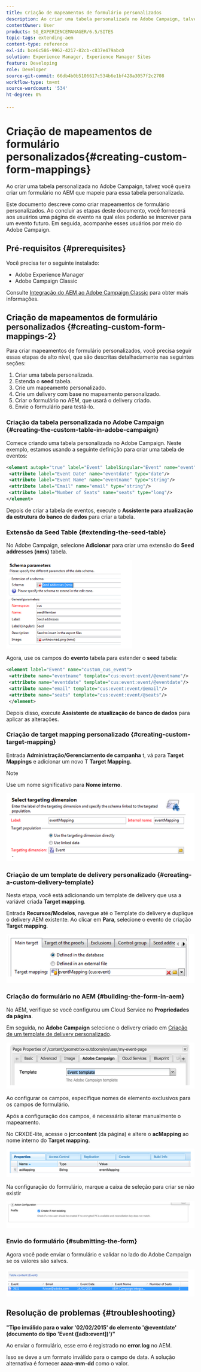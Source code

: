 ```yaml
---
title: Criação de mapeamentos de formulário personalizados
description: Ao criar uma tabela personalizada no Adobe Campaign, talvez você queira criar um formulário no AEM que mapeie para essa tabela personalizada
contentOwner: User
products: SG_EXPERIENCEMANAGER/6.5/SITES
topic-tags: extending-aem
content-type: reference
exl-id: bce6c586-9962-4217-82cb-c837e479abc0
solution: Experience Manager, Experience Manager Sites
feature: Developing
role: Developer
source-git-commit: 66db4b0b5106617c534b6e1bf428a3057f2c2708
workflow-type: tm+mt
source-wordcount: '534'
ht-degree: 0%

---
```


# Criação de mapeamentos de formulário personalizados{#creating-custom-form-mappings}

Ao criar uma tabela personalizada no Adobe Campaign, talvez você queira criar um formulário no AEM que mapeie para essa tabela personalizada.

Este documento descreve como criar mapeamentos de formulário personalizados. Ao concluir as etapas deste documento, você fornecerá aos usuários uma página de evento na qual eles poderão se inscrever para um evento futuro. Em seguida, acompanhe esses usuários por meio do Adobe Campaign.

## Pré-requisitos {#prerequisites}

Você precisa ter o seguinte instalado:

* Adobe Experience Manager
* Adobe Campaign Classic

Consulte [Integração do AEM ao Adobe Campaign Classic](/help/sites-administering/campaignonpremise.md) para obter mais informações.

## Criação de mapeamentos de formulário personalizados {#creating-custom-form-mappings-2}

Para criar mapeamentos de formulário personalizados, você precisa seguir essas etapas de alto nível, que são descritas detalhadamente nas seguintes seções:

1. Criar uma tabela personalizada.
1. Estenda o **seed** tabela.
1. Crie um mapeamento personalizado.
1. Crie um delivery com base no mapeamento personalizado.
1. Criar o formulário no AEM, que usará o delivery criado.
1. Envie o formulário para testá-lo.

### Criação da tabela personalizada no Adobe Campaign {#creating-the-custom-table-in-adobe-campaign}

Comece criando uma tabela personalizada no Adobe Campaign. Neste exemplo, estamos usando a seguinte definição para criar uma tabela de eventos:

```xml
<element autopk="true" label="Event" labelSingular="Event" name="event">
 <attribute label="Event Date" name="eventdate" type="date"/>
 <attribute label="Event Name" name="eventname" type="string"/>
 <attribute label="Email" name="email" type="string"/>
 <attribute label="Number of Seats" name="seats" type="long"/>
</element>
```

Depois de criar a tabela de eventos, execute o **Assistente para atualização da estrutura do banco de dados** para criar a tabela.

### Extensão da Seed Table {#extending-the-seed-table}

No Adobe Campaign, selecione **Adicionar** para criar uma extensão do **Seed addresses (nms)** tabela.

![chlimage_1-194](assets/chlimage_1-194.png)

Agora, use os campos do **evento** tabela para estender o **seed** tabela:

```xml
<element label="Event" name="custom_cus_event">
 <attribute name="eventname" template="cus:event:event/@eventname"/>
 <attribute name="eventdate" template="cus:event:event/@eventdate"/>
 <attribute name="email" template="cus:event:event/@email"/>
 <attribute name="seats" template="cus:event:event/@seats"/>
 </element>
```

Depois disso, execute **Assistente de atualização de banco de dados** para aplicar as alterações.

### Criação de target mapping personalizado {#creating-custom-target-mapping}

Entrada **Administração/Gerenciamento de campanha** t, vá para **Target Mappings** e adicionar um novo T **Target Mapping.**

>[!NOTE]
>
>Use um nome significativo para **Nome interno**.

![chlimage_1-195](assets/chlimage_1-195.png)

### Criação de um template de delivery personalizado {#creating-a-custom-delivery-template}

Nesta etapa, você está adicionando um template de delivery que usa a variável criada **Target mapping**.

Entrada **Recursos/Modelos**, navegue até o Template do delivery e duplique o delivery AEM existente. Ao clicar em **Para**, selecione o evento de criação **Target mapping**.

![chlimage_1-196](assets/chlimage_1-196.png)

### Criação do formulário no AEM {#building-the-form-in-aem}

No AEM, verifique se você configurou um Cloud Service no **Propriedades da página**.

Em seguida, no **Adobe Campaign** selecione o delivery criado em [Criação de um template de delivery personalizado](#creating-a-custom-delivery-template).

![chlimage_1-197](assets/chlimage_1-197.png)

Ao configurar os campos, especifique nomes de elemento exclusivos para os campos de formulário.

Após a configuração dos campos, é necessário alterar manualmente o mapeamento.

No CRXDE-lite, acesse o **jcr:content** (da página) e altere o **acMapping** ao nome interno do **Target mapping**.

![chlimage_1-198](assets/chlimage_1-198.png)

Na configuração do formulário, marque a caixa de seleção para criar se não existir

![chlimage_1-199](assets/chlimage_1-199.png)

### Envio do formulário {#submitting-the-form}

Agora você pode enviar o formulário e validar no lado do Adobe Campaign se os valores são salvos.

![chlimage_1-200](assets/chlimage_1-200.png)

## Resolução de problemas {#troubleshooting}

**&quot;Tipo inválido para o valor &#39;02/02/2015&#39; do elemento &#39;@eventdate&#39; (documento do tipo &#39;Event ([adb:event])&#39;)&quot;**

Ao enviar o formulário, esse erro é registrado no **error.log** no AEM.

Isso se deve a um formato inválido para o campo de data. A solução alternativa é fornecer **aaaa-mm-dd** como o valor.
